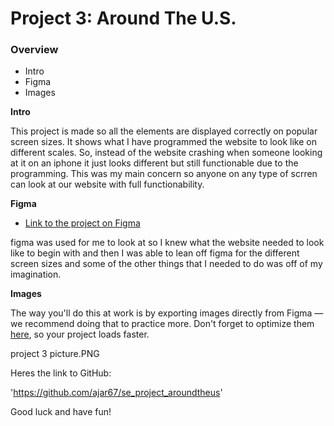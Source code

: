 # Project 3: Around The U.S.

### Overview

- Intro
- Figma
- Images

**Intro**

This project is made so all the elements are displayed correctly on popular screen sizes. It shows what I have programmed the website to look like on different scales. So, instead of the website crashing when someone looking at it on an iphone it just looks different but still functionable due to the programming. This was my main concern so anyone on any type of scrren can look at our website with full functionability.

**Figma**

- [Link to the project on Figma](https://www.figma.com/file/ii4xxsJ0ghevUOcssTlHZv/Sprint-3%3A-Around-the-US?node-id=0%3A1)

figma was used for me to look at so I knew what the website needed to look like to begin with and then I was able to lean off figma for the different screen sizes and some of the other things that I needed to do was off of my imagination.

**Images**

The way you'll do this at work is by exporting images directly from Figma — we recommend doing that to practice more. Don't forget to optimize them [here](https://tinypng.com/), so your project loads faster.

project 3 picture.PNG

Heres the link to GitHub:

'https://github.com/ajar67/se_project_aroundtheus'

Good luck and have fun!
